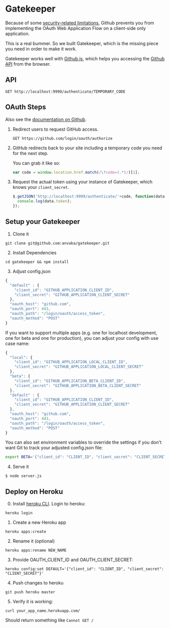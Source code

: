 Gatekeeper
==========

Because of some [security-related limitations](http://blog.vjeux.com/2012/javascript/github-oauth-login-browser-side.html), Github prevents you from implementing the OAuth Web Application Flow on a client-side only application.

This is a real bummer. So we built Gatekeeper, which is the missing piece you need in order to make it work.

Gatekeeper works well with [Github.js](http://github.com/michael/github), which helps you accessing the [Github API](http://developer.github.com/v3/) from the browser.

## API

```
GET http://localhost:9999/authenticate/TEMPORARY_CODE
```

## OAuth Steps

Also see the [documentation on Github](http://developer.github.com/v3/oauth/).

1. Redirect users to request GitHub access.

   ```
   GET https://github.com/login/oauth/authorize
   ```

2. GitHub redirects back to your site including a temporary code you need for the next step.

   You can grab it like so:

   ```js
   var code = window.location.href.match(/\?code=(.*)/)[1];
   ```

3. Request the actual token using your instance of Gatekeeper, which knows your `client_secret`.

   ```js
   $.getJSON('http://localhost:9999/authenticate/'+code, function(data) {
     console.log(data.token);
   });
   ```

## Setup your Gatekeeper

1. Clone it

```
git clone git@github.com:anvaka/gatekeeper.git
```

2. Install Dependencies

```
cd gatekeeper && npm install
```

3. Adjust config.json

```js
{
  "default" : {
    "client_id": "GITHUB_APPLICATION_CLIENT_ID",
    "client_secret": "GITHUB_APPLICATION_CLIENT_SECRET"
  },
  "oauth_host": "github.com",
  "oauth_port": 443,
  "oauth_path": "/login/oauth/access_token",
  "oauth_method": "POST"
}
```

If you want to support multiple apps (e.g. one for localhost development, one
for beta and one for production), you can adjust your config with use case name:

```js
{
  "local": {
    "client_id": "GITHUB_APPLICATION_LOCAL_CLIENT_ID",
    "client_secret": "GITHUB_APPLICATION_LOCAL_CLIENT_SECRET"
  },
  "beta": {
    "client_id": "GITHUB_APPLICATION_BETA_CLIENT_ID",
    "client_secret": "GITHUB_APPLICATION_BETA_CLIENT_SECRET"
  },
  "default" : {
    "client_id": "GITHUB_APPLICATION_CLIENT_ID",
    "client_secret": "GITHUB_APPLICATION_CLIENT_SECRET"
  },
  "oauth_host": "github.com",
  "oauth_port": 443,
  "oauth_path": "/login/oauth/access_token",
  "oauth_method": "POST"
}
```

You can also set environment variables to override the settings if you don't
want Git to track your adjusted config.json file:

``` sh
export BETA='{"client_id": "CLIENT_ID", "client_secret": "CLIENT_SECRET"}'
```

4. Serve it

```
$ node server.js
```

## Deploy on Heroku

0. Install [heroku CLI](https://devcenter.heroku.com/articles/heroku-command).
Login to heroku:

```
heroku login
```

1. Create a new Heroku app

```
heroku apps:create
```

2. Rename it (optional)

```
heroku apps:rename NEW_NAME
```

3. Provide OAUTH_CLIENT_ID and OAUTH_CLIENT_SECRET:

```
heroku config:set DEFAULT='{"client_id": "CLIENT_ID", "client_secret": "CLIENT_SECRET"}'
```

4. Push changes to heroku

```
git push heroku master
```

5. Verify it is working:

```
curl your_app_name.herokuapp.com/
```

Should return something like `Cannot GET /`

